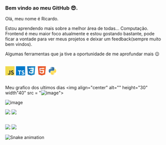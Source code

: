<h3> Bem vindo ao meu GitHub 😎.</h3>

Olá, meu nome é Ricardo.

Estou aprendendo mais sobre a melhor área de todas... Computação. Frontend é meu maior foco atualmente e estou gostando bastante, pode ficar a vontade para ver meus projetos e deixar um feedback(sempre muito bem vindos).


Algumas ferramentas que ja tive a oportunidade de me aprofundar mais 😉

<div style ="display: inline_block"><br>
  <img align="center" alt="JavaScript" height="30" width"40" src = "https://raw.githubusercontent.com/devicons/devicon/master/icons/javascript/javascript-original.svg">
  <img align="center" alt="CSS" height="30" width"40" src = "https://raw.githubusercontent.com/devicons/devicon/master/icons/typescript/typescript-original.svg">
  <img align="center" alt="CSS" height="30" width"40" src = "https://raw.githubusercontent.com/devicons/devicon/master/icons/css3/css3-original.svg">
  <img align="center" alt="HTML" height="30" width"40" src = "https://raw.githubusercontent.com/devicons/devicon/master/icons/html5/html5-original.svg">
  <img align="center" alt="" height="30" width"40" src = "https://raw.githubusercontent.com/devicons/devicon/master/icons/python/python-original.svg">
</div>
  
  ##
  
  Meu grafico dos ultimos dias 
 <img align="center" alt="" height="30" width"40" src = "![image](https://user-images.githubusercontent.com/50929472/205205467-3689bddd-034a-4ea4-86bb-4e45ad7e38e4.png)">

  </div>
  
  
  
  ![image](https://user-images.githubusercontent.com/50929472/205205467-3689bddd-034a-4ea4-86bb-4e45ad7e38e4.png)

  
  <div>
  
  <img height="180em" src="https://github-readme-stats.vercel.app/api?username=Microfugo&show_icons=true&theme=dracula&include_all_commits=true&count_private=true"/>
  <img height="180em" src="https://github-readme-stats.vercel.app/api/top-langs/?username=Microfugo&layout=compact&langs_count=16&theme=dracula"/>
  </div>
  
   ##

<div>
  <a href="https://instagram.com/ricardounbfp" target="_blank"><img src="https://img.shields.io/badge/-Instagram-%23E4405F?style=for-the-badge&logo=instagram&logoColor=white" target="_blank"></a>
  <a href="https://www.linkedin.com/mwlite/in/ricardo-alves-601b46106" target="_blank"><img src="https://img.shields.io/badge/-LinkedIn-%230077B5?style=for-the-    badge&logo=linkedin&logoColor=white" target="_blank"></a> 
  
  ![Snake animation](https://github.com/Microfugo/Microfugo/blob/output/github-contribution-grid-snake.svg)
  
</div>
